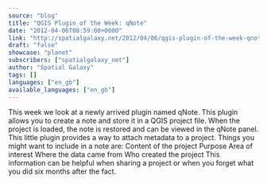 ```yaml
---
source: "blog"
title: "QGIS Plugin of the Week: qNote"
date: "2012-04-06T08:59:00+0000"
link: "http://spatialgalaxy.net/2012/04/06/qgis-plugin-of-the-week-qnote/"
draft: "false"
showcase: "planet"
subscribers: ["spatialgalaxy_net"]
author: "Spatial Galaxy"
tags: []
languages: ["en_gb"]
available_languages: ["en_gb"]
---
```


This week we look at a newly arrived plugin named qNote. This plugin allows you to create a note and store it in a QGIS project file. When the project is loaded, the note is restored and can be viewed in the qNote panel.
This little plugin provides a way to attach metadata to a project. Things you might want to include in a note are:
 Content of the project Purpose Area of interest Where the data came from Who created the project  This information can be helpful when sharing a project or when you forget what you did six months after the fact.
